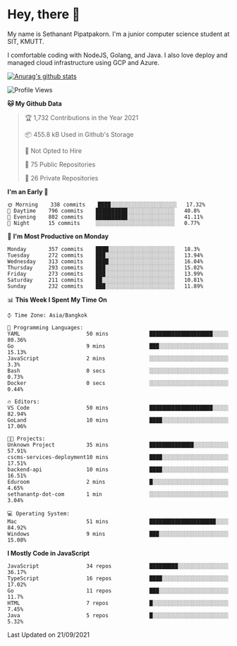 # Hey, there 🙌
My name is Sethanant Pipatpakorn. I'm a junior computer science student at SIT, KMUTT.

I comfortable coding with NodeJS, Golang, and Java. I also love deploy and managed cloud infrastructure using GCP and Azure.


[![Anurag's github stats](https://github-readme-stats.vercel.app/api?username=thetkpark&count_private=true&show_icons=true&theme=tokyonight)](https://github.com/anuraghazra/github-readme-stats)

<!--START_SECTION:waka-->
![Profile Views](http://img.shields.io/badge/Profile%20Views-3-blue)

**🐱 My Github Data** 

> 🏆 1,732 Contributions in the Year 2021
 > 
> 📦 455.8 kB Used in Github's Storage 
 > 
> 🚫 Not Opted to Hire
 > 
> 📜 75 Public Repositories 
 > 
> 🔑 26 Private Repositories  
 > 
**I'm an Early 🐤** 

```text
🌞 Morning    338 commits    ████░░░░░░░░░░░░░░░░░░░░░   17.32% 
🌆 Daytime    796 commits    ██████████░░░░░░░░░░░░░░░   40.8% 
🌃 Evening    802 commits    ██████████░░░░░░░░░░░░░░░   41.11% 
🌙 Night      15 commits     ░░░░░░░░░░░░░░░░░░░░░░░░░   0.77%

```
📅 **I'm Most Productive on Monday** 

```text
Monday       357 commits    ████░░░░░░░░░░░░░░░░░░░░░   18.3% 
Tuesday      272 commits    ███░░░░░░░░░░░░░░░░░░░░░░   13.94% 
Wednesday    313 commits    ████░░░░░░░░░░░░░░░░░░░░░   16.04% 
Thursday     293 commits    ███░░░░░░░░░░░░░░░░░░░░░░   15.02% 
Friday       273 commits    ███░░░░░░░░░░░░░░░░░░░░░░   13.99% 
Saturday     211 commits    ██░░░░░░░░░░░░░░░░░░░░░░░   10.81% 
Sunday       232 commits    ███░░░░░░░░░░░░░░░░░░░░░░   11.89%

```


📊 **This Week I Spent My Time On** 

```text
⌚︎ Time Zone: Asia/Bangkok

💬 Programming Languages: 
YAML                     50 mins             ████████████████████░░░░░   80.36% 
Go                       9 mins              ███░░░░░░░░░░░░░░░░░░░░░░   15.13% 
JavaScript               2 mins              ░░░░░░░░░░░░░░░░░░░░░░░░░   3.3% 
Bash                     0 secs              ░░░░░░░░░░░░░░░░░░░░░░░░░   0.73% 
Docker                   0 secs              ░░░░░░░░░░░░░░░░░░░░░░░░░   0.44%

🔥 Editors: 
VS Code                  50 mins             ████████████████████░░░░░   82.94% 
GoLand                   10 mins             ████░░░░░░░░░░░░░░░░░░░░░   17.06%

🐱‍💻 Projects: 
Unknown Project          35 mins             ██████████████░░░░░░░░░░░   57.91% 
cscms-services-deployment10 mins             ████░░░░░░░░░░░░░░░░░░░░░   17.51% 
backend-api              10 mins             ████░░░░░░░░░░░░░░░░░░░░░   16.51% 
Eduroom                  2 mins              █░░░░░░░░░░░░░░░░░░░░░░░░   4.65% 
sethanantp-dot-com       1 min               ░░░░░░░░░░░░░░░░░░░░░░░░░   3.04%

💻 Operating System: 
Mac                      51 mins             █████████████████████░░░░   84.92% 
Windows                  9 mins              ███░░░░░░░░░░░░░░░░░░░░░░   15.08%

```

**I Mostly Code in JavaScript** 

```text
JavaScript               34 repos            █████████░░░░░░░░░░░░░░░░   36.17% 
TypeScript               16 repos            ████░░░░░░░░░░░░░░░░░░░░░   17.02% 
Go                       11 repos            ███░░░░░░░░░░░░░░░░░░░░░░   11.7% 
HTML                     7 repos             █░░░░░░░░░░░░░░░░░░░░░░░░   7.45% 
Java                     5 repos             █░░░░░░░░░░░░░░░░░░░░░░░░   5.32%

```



 Last Updated on 21/09/2021
<!--END_SECTION:waka-->
